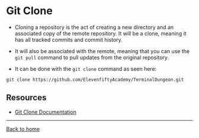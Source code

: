 # Git Clone

- Cloning a repository is the act of creating a new directory and an associated copy of the remote repository. It will be a clone, meaning it has all tracked commits and commit history.

- It will also be associated with the remote, meaning that you can use the `git pull` command to pull updates from the original repository.

- It can be done with the `git clone` command as seen here:
```
git clone https://github.com/ElevenfiftyAcademy/TerminalDungeon.git
```

## Resources

- [Git Clone Documentation](https://git-scm.com/docs/git-clone (Links to an external site.))

---

[Back to home](../readme.md)